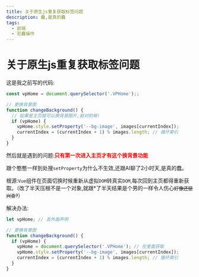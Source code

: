 ```yaml
---
title: 关于原生js重复获取标签问题
description: 蠢,是真的蠢
tags:
  - 前端
  - 犯蠢操作
---
```


# 关于原生js重复获取标签问题

这是我之前写的代码:

```js
const vpHome = document.querySelector('.VPHome');;

// 更换背景图
function changeBackground() {
  // 如果是主页就可以换背景图片,挺对的嘛!
  if (vpHome) {
    vpHome.style.setProperty('--bg-image', images[currentIndex]);
    currentIndex = (currentIndex + 1) % images.length; // 循环索引
  }
}
```

然后就是遇到的问题:**<span style="color:#FF0000;">只有第一次进入主页才有这个换背景功能</span>**

跟个憨憨一样到处搜`setProperty`为什么不生效,还跟AI聊了2小时天,是真的蠢。

根源:`Vue`组件在页面切换时候重新从虚拟`DOM`转真实`DOM`,每次回到主页都得重新获取。（改了半天压根不是一个对象,就跟*了半天结果是个男的一样令人伤心<span style="text-decoration:line-through; font-size:0.9em;">好像还挺兴奋?</span>）

解决办法:

```js
let vpHome; // 丢外面声明

// 更换背景图
function changeBackground() {
  if (vpHome) {
    vpHome = document.querySelector('.VPHome'); // 在里面获取
    vpHome.style.setProperty('--bg-image', images[currentIndex]);
    currentIndex = (currentIndex + 1) % images.length; // 循环索引
  }
}
```

